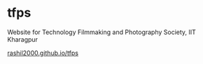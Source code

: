 # tfps

Website for Technology Filmmaking and Photography Society, IIT Kharagpur

[rashil2000.github.io/tfps](https://rashil2000.github.io/tfps/)
